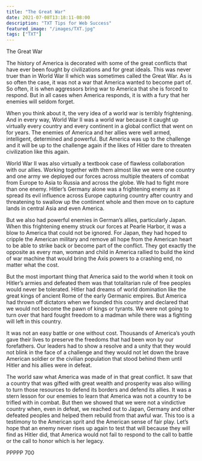 ```yaml
---
title: "The Great War"
date: 2021-07-08T13:18:11-08:00
description: "TXT Tips for Web Success"
featured_image: "/images/TXT.jpg"
tags: ["TXT"]
---
```


The Great War

The history of America is decorated with some of the great conflicts that have ever been fought by civilizations and for great ideals.  This was never truer than in World War II which was sometimes called the Great War.  As is so often the case, it was not a war that America wanted to become part of.  So often, it is when aggressors bring war to America that she is forced to respond.  But in all cases when America responds, it is with a fury that her enemies will seldom forget.

When you think about it, the very idea of a world war is terribly frightening.  And in every way, World War II was a world war because it caught up virtually every country and every continent in a global conflict that went on for years.  The enemies of America and her allies were well armed, intelligent, determined and powerful.  But America was up to the challenge and it will be up to the challenge again if the likes of Hitler dare to threaten civilization like this again.

World War II was also virtually a textbook case of flawless collaboration with our allies.  Working together with them almost like we were one country and one army we deployed our forces across multiple theaters of combat from Europe to Asia to Russia and across the globe.  We had to fight more than one enemy.  Hitler’s Germany alone was a frightening enemy as it spread its evil influence across Europe capturing country after country and threatening to swallow up the continent whole and then move on to capture lands in central Asia and even America.

But we also had powerful enemies in German’s allies, particularly Japan.  When this frightening enemy struck our forces at Pearle Harbor, it was a blow to America that could not be ignored.  For Japan, they had hoped to cripple the American military and remove all hope from the American heart to be able to strike back or become part of the conflict.  They got exactly the opposite as every man, woman and child in America rallied to build the kind of war machine that would bring the Axis powers to a crashing end, no matter what the cost.

But the most important thing that America said to the world when it took on Hitler’s armies and defeated them was that totalitarian rule of free peoples would never be tolerated.  Hitler had dreams of world domination like the great kings of ancient Rome of the early Germanic empires.  But America had thrown off dictators when we founded this country and declared that we would not become the pawn of kings or tyrants.  We were not going to turn over that hard fought freedom to a madman while there was a fighting will left in this country.

It was not an easy battle or one without cost.  Thousands of America’s youth gave their lives to preserve the freedoms that had been won by our forefathers.  Our leaders had to show a resolve and a unity that they would not blink in the face of a challenge and they would not let down the brave American soldier or the civilian population that stood behind them until Hitler and his allies were in defeat.  

The world saw what America was made of in that great conflict.  It saw that a country that was gifted with great wealth and prosperity was also willing to turn those resources to defend its borders and defend its allies.  It was a stern lesson for our enemies to learn that America was not a country to be trifled with in combat.  But then we showed that we were not a vindictive country when, even in defeat, we reached out to Japan, Germany and other defeated peoples and helped them rebuild from that awful war.  This too is a testimony to the American sprit and the American sense of fair play.  Let’s hope that an enemy never rises up again to test that will because they will find as Hitler did, that America would not fail to respond to the call to battle or the call to honor which is her legacy.

PPPPP 700

